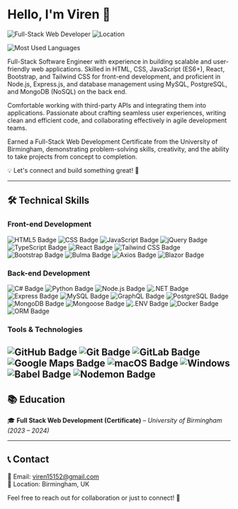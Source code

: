 # Hello, I'm Viren 👋

![Full-Stack Web Developer](https://img.shields.io/badge/Role-Full--Stack%20Web%20Developer-blue?style=flat-square)
![Location](https://img.shields.io/badge/Location-Birmingham,%20UK-red?style=flat-square)

![Most Used Languages](https://github-readme-stats.vercel.app/api/top-langs/?username=viren15152&layout=compact&theme=dark)

Full-Stack Software Engineer with experience in building scalable and user-friendly web applications. Skilled in HTML, CSS, JavaScript (ES6+), React, Bootstrap, and Tailwind CSS for front-end development, and proficient in Node.js, Express.js, and database management using MySQL, PostgreSQL, and MongoDB (NoSQL) on the back end.

Comfortable working with third-party APIs and integrating them into applications. Passionate about crafting seamless user experiences, writing clean and efficient code, and collaborating effectively in agile development teams.

Earned a Full-Stack Web Development Certificate from the University of Birmingham, demonstrating problem-solving skills, creativity, and the ability to take projects from concept to completion.

💡 Let's connect and build something great! 🚀

---
## 🛠️ Technical Skills

### **Front-end Development**
![HTML5 Badge](https://img.shields.io/badge/HTML5-E34F26?logo=html5&logoColor=fff&style=for-the-badge)
![CSS Badge](https://img.shields.io/badge/CSS-639?logo=css&logoColor=fff&style=for-the-badge)
![JavaScript Badge](https://img.shields.io/badge/JavaScript-F7DF1E?logo=javascript&logoColor=000&style=for-the-badge)
![jQuery Badge](https://img.shields.io/badge/jQuery-0769AD?logo=jquery&logoColor=fff&style=for-the-badge)
![TypeScript Badge](https://img.shields.io/badge/TypeScript-3178C6?logo=typescript&logoColor=fff&style=for-the-badge)
![React Badge](https://img.shields.io/badge/React-61DAFB?logo=react&logoColor=000&style=for-the-badge)
![Tailwind CSS Badge](https://img.shields.io/badge/Tailwind%20CSS-06B6D4?logo=tailwindcss&logoColor=fff&style=for-the-badge)
![Bootstrap Badge](https://img.shields.io/badge/Bootstrap-7952B3?logo=bootstrap&logoColor=fff&style=for-the-badge)
![Bulma Badge](https://img.shields.io/badge/Bulma-00D1B2?logo=bulma&logoColor=fff&style=for-the-badge)
![Axios Badge](https://img.shields.io/badge/Axios-5A29E4?logo=axios&logoColor=fff&style=for-the-badge)
![Blazor Badge](https://img.shields.io/badge/Blazor-512BD4?logo=blazor&logoColor=fff&style=for-the-badge)

### **Back-end Development**

![C# Badge](https://img.shields.io/badge/C%23-239120?logo=csharp&logoColor=white&style=for-the-badge)
![Python Badge](https://img.shields.io/badge/Python-3776AB?logo=python&logoColor=fff&style=for-the-badge)
![Node.js Badge](https://img.shields.io/badge/Node.js-5FA04E?logo=nodedotjs&logoColor=fff&style=for-the-badge)
![.NET Badge](https://img.shields.io/badge/.NET-512BD4?logo=dotnet&logoColor=fff&style=for-the-badge)
![Express Badge](https://img.shields.io/badge/Express-000?logo=express&logoColor=fff&style=for-the-badge)
![MySQL Badge](https://img.shields.io/badge/MySQL-4479A1?logo=mysql&logoColor=fff&style=for-the-badge)
![GraphQL Badge](https://img.shields.io/badge/GraphQL-E10098?logo=graphql&logoColor=fff&style=for-the-badge)
![PostgreSQL Badge](https://img.shields.io/badge/PostgreSQL-4169E1?logo=postgresql&logoColor=fff&style=for-the-badge)
![MongoDB Badge](https://img.shields.io/badge/MongoDB-47A248?logo=mongodb&logoColor=fff&style=for-the-badge)
![Mongoose Badge](https://img.shields.io/badge/Mongoose-800?logo=mongoose&logoColor=fff&style=for-the-badge)
![.ENV Badge](https://img.shields.io/badge/.ENV-ECD53F?logo=dotenv&logoColor=000&style=for-the-badge)
![Docker Badge](https://img.shields.io/badge/Docker-2496ED?logo=docker&logoColor=fff&style=for-the-badge)
![ORM Badge](https://img.shields.io/badge/ORM-00758F?logo=database&logoColor=white&style=for-the-badge)

### **Tools & Technologies**
![GitHub Badge](https://img.shields.io/badge/GitHub-181717?logo=github&logoColor=fff&style=for-the-badge)
![Git Badge](https://img.shields.io/badge/Git-F05032?logo=git&logoColor=fff&style=for-the-badge)
![GitLab Badge](https://img.shields.io/badge/GitLab-FC6D26?logo=gitlab&logoColor=fff&style=for-the-badge)
![Google Maps Badge](https://img.shields.io/badge/Google%20Maps-4285F4?logo=googlemaps&logoColor=fff&style=for-the-badge)
![macOS Badge](https://img.shields.io/badge/macOS-000?logo=macos&logoColor=fff&style=for-the-badge)
![Windows](https://img.shields.io/badge/Windows-0078D6?style=for-the-badge&logo=windows&logoColor=white)
![Babel Badge](https://img.shields.io/badge/Babel-F9DC3E?logo=babel&logoColor=000&style=for-the-badge)
![Nodemon Badge](https://img.shields.io/badge/Nodemon-76D04B?logo=nodemon&logoColor=fff&style=for-the-badge)
---
## 📚 Education
🎓 **Full Stack Web Development (Certificate)** – *University of Birmingham (2023 – 2024)*

---
## 📞 Contact

📧 Email: [viren15152@gmail.com](mailto:viren15152@gmail.com)  
📍 Location: Birmingham, UK 

Feel free to reach out for collaboration or just to connect! 🚀
